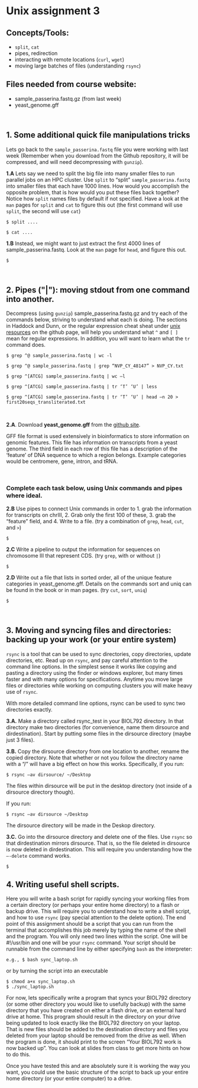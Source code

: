 # Unix assignment 3

## Concepts/Tools: 
- `split`, `cat`
- pipes, redirection
- interacting with remote locations (`curl`, `wget`)
- moving large batches of files (understanding `rsync`)



## Files needed from course website:
- sample_passerina.fastq.gz (from last week)
- yeast_genome.gff

<p>&nbsp;</p>

## 1. Some additional quick file manipulations tricks

Lets go back to the `sample_passerina.fastq` file you were working with last week (Remember when you download from the Github repository, it will be compressed, and will need decompressing with `gunzip`).

**1.A** Lets say we need to split the big file into many smaller files to run parallel jobs on an HPC cluster. Use `split` to “split” `sample_passerina.fastq` into smaller files that each have 1000 lines. How would you accomplish the opposite problem, that is how would you put these files back together? Notice how `split` names files by default if not specified. Have a look at the `man` pages for `split` and `cat` to figure this out (the first command will use `split`, the second will use `cat`)

    $ split ....

    $ cat ....

**1.B** Instead, we might want to just extract the first 4000 lines of sample_passerina.fastq. Look at the `man` page for `head`, and figure this out.

    $
 
<p>&nbsp;</p>

## 2. Pipes ("|"): moving **stdout** from one command into another.

Decompress (using `gunzip`) sample_passerina.fastq.gz and try each of the commands below, striving to understand what each is doing. The sections in Haddock and Dunn, or the regular expression cheat sheat under [unix resources](https://github.com/tparchman/F22_BIOL792_coursepage/tree/main/unix_resources) on the github page, will help you understand what `^` and `[ ]` mean for regular expressions. In addition, you will want to learn what the `tr` command does.

    $ grep ^@ sample_passerina.fastq | wc -l   

    $ grep ^@ sample_passerina.fastq | grep “NVP_CY_48147” > NVP_CY.txt

    $ grep ^[ATCG] sample_passerina.fastq | wc –l

    $ grep ^[ATCG] sample_passerina.fastq | tr ‘T’ ‘U’ | less

    $ grep ^[ATCG] sample_passerina.fastq | tr ‘T’ ‘U’ | head –n 20 > first20seqs_transliterated.txt

<p>&nbsp;</p>

**2.A**. Download **yeast_genome.gff** from the [github site](https://github.com/tparchman/F22_BIOL792_coursepage/tree/main/week3_unixIII). 

    
GFF file format is used extensively in bioinformatics to store information on genomic features. This file has information on transcripts from a yeast genome. The third field in each row of this file has a description of the ‘feature’ of DNA sequence to which a region belongs. Example categories would be centromere, gene, intron, and tRNA.
<p>&nbsp;</p>

### Complete each task below, using Unix commands and pipes where ideal.

**2.B** Use pipes to connect Unix commands in order  to 1. grab the information for transcripts on chrIII, 2. Grab only the first 100 of these, 3. grab the “feature” field, and 4. Write to a file. (try a combination of `grep`, `head`, `cut`, and `>`)

    $

**2.C** Write a pipeline to output the information for sequences on chromosome III that represent CDS. (try `grep`, with or without `|`)

    $

**2.D** Write out a file that lists in sorted order, all of the unique feature categories in yeast_genome.gff. Details on the commands sort and uniq can be found in the book or in man pages. (try `cut`, `sort`, `uniq`)

    $


<p>&nbsp;</p>

## 3. Moving and syncing files and directories: backing up your work (or your entire system)


`rsync` is a tool that can be used to sync directories, copy directories, update directories, etc. Read up on `rsync`, and pay careful attention to the command line options. In the simplest sense it works like copying and pasting a directory using the finder or windows explorer, but many times faster and with many options for specifications. Anytime you move large files or directories while working on computing clusters you will make heavy use of `rsync`.

With more detailed command line options, rsync can be used to sync two directories exactly.
	
**3.A.** Make a directory called rsync_test in your BIOL792 directory. In that directory make two directories (for convenience, name them dirsource and dirdestination). Start by putting some files in the dirsource directory (maybe just 3 files). 

**3.B.** Copy the dirsource directory from one location to another, rename the copied directory. Note that whether or not you follow the directory name with a “/” will have a big effect on how this works. Specifically, if you run:
 
    $ rsync –av dirsource/ ~/Desktop

The files within dirsource will be put in the desktop directory (not inside of a dirsource directory though).

If you run:

    $ rsync –av dirsource ~/Desktop

The dirsource directory will be made in the Deskop directory.


**3.C.** Go into the dirsource directory and delete one of the files. Use `rsync` so that dirdestination mirrors dirsource. That is, so the file deleted in dirsource is now deleted in dirdestination. This will require you understanding how the `–-delete` command works.
	
    $

## 4. Writing useful shell scripts.

Here you will write a bash script for rapidly syncing your working files from a certain directory (or perhaps your entire home directory) to a flash or backup drive. This will require you to understand how to write a shell script, and how to use `rsync` (pay special attention to the delete option). The end point of this assignment should be a script that you can run from the terminal that accomplishes this job merely by typing the name of the shell and the program. You will only need two lines within the script. One will be #!/usr/bin and one will be your `rsync` command. Your script should be runnable from the command line by either specifying `bash` as the interpreter: 

	e.g., $ bash sync_laptop.sh

or by turning the script into an executable

    $ chmod a+x sync_laptop.sh
    $ ./sync_laptop.sh


For now, lets specifically write a program that syncs your BIOL792 directory (or some other directory you would like to usefully backup) with the same directory that you have created on either a flash drive, or an external hard drive at home. This program should result in the directory on your drive being updated to look exactly like the BIOL792 directory on your laptop. That is new files should be added to the destination directory and files you deleted from your laptop should be removed from the drive as well. When the program is done, it should print to the screen “Your BIOL792 work is now backed up”. You can look at slides from class to get more hints on how to do this.

Once you have tested this and are absolutely sure it is working the way you want, you could use the basic structure of the script to back up your entire home directory (or your entire computer) to a drive. 
		
